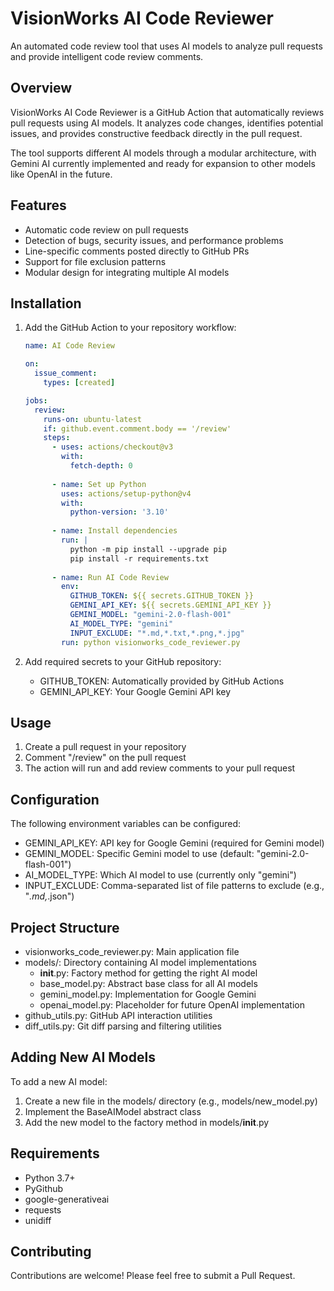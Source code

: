 VisionWorks AI Code Reviewer
============================

An automated code review tool that uses AI models to analyze pull requests and provide intelligent code review comments.

Overview
--------
VisionWorks AI Code Reviewer is a GitHub Action that automatically reviews pull requests using AI models. It analyzes code changes, identifies potential issues, and provides constructive feedback directly in the pull request.

The tool supports different AI models through a modular architecture, with Gemini AI currently implemented and ready for expansion to other models like OpenAI in the future.

Features
--------
- Automatic code review on pull requests
- Detection of bugs, security issues, and performance problems
- Line-specific comments posted directly to GitHub PRs
- Support for file exclusion patterns
- Modular design for integrating multiple AI models

Installation
-----------
1. Add the GitHub Action to your repository workflow:

   ```yml
   name: AI Code Review

   on:
     issue_comment:
       types: [created]

   jobs:
     review:
       runs-on: ubuntu-latest
       if: github.event.comment.body == '/review'
       steps:
         - uses: actions/checkout@v3
           with:
             fetch-depth: 0
         
         - name: Set up Python
           uses: actions/setup-python@v4
           with:
             python-version: '3.10'
             
         - name: Install dependencies
           run: |
             python -m pip install --upgrade pip
             pip install -r requirements.txt
             
         - name: Run AI Code Review
           env:
             GITHUB_TOKEN: ${{ secrets.GITHUB_TOKEN }}
             GEMINI_API_KEY: ${{ secrets.GEMINI_API_KEY }}
             GEMINI_MODEL: "gemini-2.0-flash-001"
             AI_MODEL_TYPE: "gemini"
             INPUT_EXCLUDE: "*.md,*.txt,*.png,*.jpg"
           run: python visionworks_code_reviewer.py
   ```

2. Add required secrets to your GitHub repository:
   - GITHUB_TOKEN: Automatically provided by GitHub Actions
   - GEMINI_API_KEY: Your Google Gemini API key

Usage
-----
1. Create a pull request in your repository
2. Comment "/review" on the pull request
3. The action will run and add review comments to your pull request

Configuration
------------
The following environment variables can be configured:

- GEMINI_API_KEY: API key for Google Gemini (required for Gemini model)
- GEMINI_MODEL: Specific Gemini model to use (default: "gemini-2.0-flash-001")
- AI_MODEL_TYPE: Which AI model to use (currently only "gemini")
- INPUT_EXCLUDE: Comma-separated list of file patterns to exclude (e.g., "*.md,*.json")

Project Structure
----------------
- visionworks_code_reviewer.py: Main application file
- models/: Directory containing AI model implementations
  - __init__.py: Factory method for getting the right AI model
  - base_model.py: Abstract base class for all AI models
  - gemini_model.py: Implementation for Google Gemini
  - openai_model.py: Placeholder for future OpenAI implementation
- github_utils.py: GitHub API interaction utilities
- diff_utils.py: Git diff parsing and filtering utilities

Adding New AI Models
-------------------
To add a new AI model:

1. Create a new file in the models/ directory (e.g., models/new_model.py)
2. Implement the BaseAIModel abstract class
3. Add the new model to the factory method in models/__init__.py

Requirements
-----------
- Python 3.7+
- PyGithub
- google-generativeai
- requests
- unidiff

Contributing
-----------
Contributions are welcome! Please feel free to submit a Pull Request.
